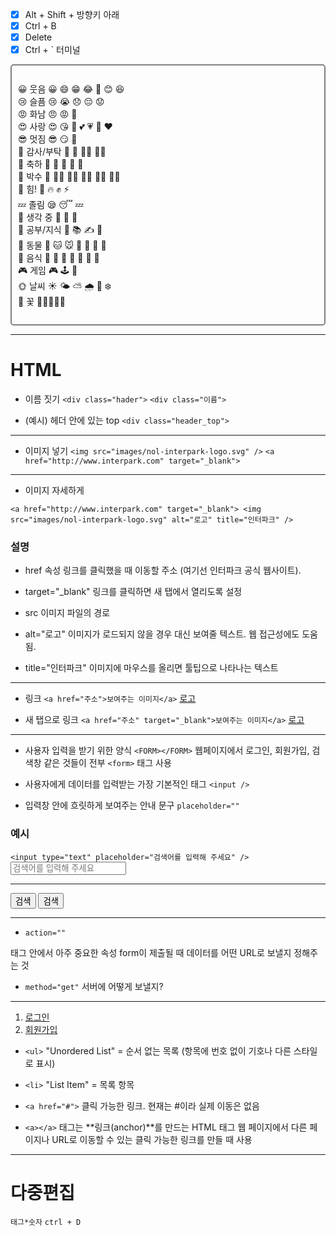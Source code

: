 - [x] Alt + Shift + 방향키 아래
- [x] Ctrl + B
- [x] Delete
- [x] Ctrl + ` 터미널
<div style="border: 2px solid gray; padding: 10px; border-radius: 5px;">
<br>
😀 웃음	😀 😄 😁 😂 🤣 😊 😆
<br>
😢 슬픔	😢 😭 😞 😔 😟
<br>
😡 화남	😠 😡 🤬
<br>
😍 사랑	😍 😘 💖 💕 💗 💓 ❤️
<br>
😎 멋짐	😎 😏 🤠
<br>
🙏 감사/부탁	🙏 🤲 🙇‍♂️ 🙇‍♀️
<br>
🎉 축하	🎉 🎊 🥳 🎈 🎂
<br>
👏 박수	👏 👏🏻 👏🏼 👏🏽 👏🏾 👏🏿
<br>
💪 힘!	💪 🔥 ✊ ⚡
<br>
💤 졸림	😪 😴 💤
<br>
🤔 생각 중	🤔 🧐 💭
<br>
🧠 공부/지식	🧠 📚 ✍️ 📝
<br>
🐶 동물	🐶 🐱 🐭 🐰 🐻 🦊 🐼
<br>
🍎 음식	🍎 🍕 🍔 🍟 🍩 🍫 🍓
<br>
🎮 게임	🎮 🕹️ 👾
<br>
🌞 날씨	☀️ 🌤️ ⛅ 🌧️ 🌈 ❄️
<br>
🌸 꽃 🌼💐🌺🌻🌹
<br>
<br>
</div>

---

# HTML

- 이름 짓기
  `<div class="hader">`
  `<div class="이름">`

- (예시) 헤더 안에 있는 top
  `<div class="header_top">`

---

- 이미지 넣기
  `<img src="images/nol-interpark-logo.svg" />`
  `<a href="http://www.interpark.com" target="_blank">`

---

- 이미지 자세하게

`<a href="http://www.interpark.com" target="_blank">
<img src="images/nol-interpark-logo.svg" alt="로고" title="인터파크" />`

### 설명

- href 속성
  링크를 클릭했을 때 이동할 주소 (여기선 인터파크 공식 웹사이트).

- target="\_blank"
  링크를 클릭하면 새 탭에서 열리도록 설정

- src
  이미지 파일의 경로

- alt="로고"
  이미지가 로드되지 않을 경우 대신 보여줄 텍스트. 웹 접근성에도 도움 됨.

- title="인터파크"
  이미지에 마우스를 올리면 툴팁으로 나타나는 텍스트

---

- 링크
  `<a href="주소">보여주는 이미지</a>`
  <a href="http://www.naver.com">로고</a>

- 새 탭으로 링크
  `<a href="주소" target="_blank">보여주는 이미지</a>`
  <a href="http://naver.com" target="_blank">로고</a>

---

- 사용자 입력을 받기 위한 양식
  `<FORM></FORM>`
  웹페이지에서 로그인, 회원가입, 검색창 같은 것들이 전부 `<form>` 태그 사용

- 사용자에게 데이터를 입력받는 가장 기본적인 태그
  `<input />`

- 입력창 안에 흐릿하게 보여주는 안내 문구
  `placeholder=""`

### 예시

`<input type="text" placeholder="검색어를 입력해 주세요" />`
<input type="text" placeholder="검색어를 입력해 주세요" />

---

<input type="button" value="검색" />
<input type="submit" value="검색" />

---

- `action=""`
<form> 태그 안에서 아주 중요한 속성
form이 제출될 때 데이터를 어떤 URL로 보낼지 정해주는 것

<br>

- `method="get"`
  서버에 어떻게 보낼지?

---

  <ol>
    <li><a href="#">로그인</a></li>
    <li><a href="#">회원가입</a></li>
  </ol>

- `<ul>`
  "Unordered List" = 순서 없는 목록
  (항목에 번호 없이 기호나 다른 스타일로 표시)

- `<li>`
  "List Item" = 목록 항목

- `<a href="#">`
  클릭 가능한 링크. 현재는 #이라 실제 이동은 없음

- `<a></a>`
  태그는 **링크(anchor)**를 만드는 HTML 태그
  웹 페이지에서 다른 페이지나 URL로 이동할 수 있는 클릭 가능한 링크를 만들 때 사용

---

# 다중편집

`태그*숫자`
`ctrl + D`
